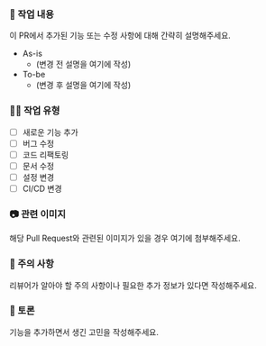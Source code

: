 ### **📌 작업 내용**
 
 이 PR에서 추가된 기능 또는 수정 사항에 대해 간략히 설명해주세요.
 
 - As-is
     - (변경 전 설명을 여기에 작성)
 - To-be
     - (변경 후 설명을 여기에 작성)
 
 ### **🧑‍💻 작업 유형**
 
 - [ ]  새로운 기능 추가
 - [ ]  버그 수정
 - [ ]  코드 리팩토링
 - [ ]  문서 수정
 - [ ]  설정 변경
 - [ ]  CI/CD 변경
 
 ### **📷 관련 이미지**
 
 해당 Pull Request와 관련된 이미지가 있을 경우 여기에 첨부해주세요.
 
 ### **🚨 주의 사항**
 
 리뷰어가 알아야 할 주의 사항이나 필요한 추가 정보가 있다면 작성해주세요.
 
 ### **🤔 토론**
 
 기능을 추가하면서 생긴 고민을 작성해주세요.
